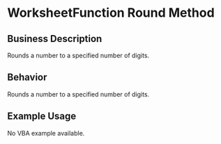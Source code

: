 # WorksheetFunction Round Method

## Business Description
Rounds a number to a specified number of digits.

## Behavior
Rounds a number to a specified number of digits.

## Example Usage
No VBA example available.